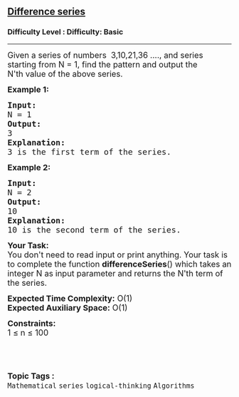 <h2><a href="https://www.geeksforgeeks.org/problems/difference-series4345/1?page=4&difficulty=School,Basic&status=unsolved,attempted&sortBy=submissions">Difference series</a></h2><h3>Difficulty Level : Difficulty: Basic</h3><hr><div class="problems_problem_content__Xm_eO"><p><span style="font-size:18px">Given a series of numbers&nbsp;&nbsp;3,10,21,36&nbsp;….,&nbsp;and series starting from N&nbsp;= 1, find the pattern and output the N'th&nbsp;value of the above series.</span></p>

<p><span style="font-size:18px"><strong>Example 1:</strong></span></p>

<pre><span style="font-size:18px"><strong>Input:</strong>
N = 1</span>
<span style="font-size:18px"><strong>Output:</strong>
3</span>
<span style="font-size:18px"><strong>Explanation:</strong>
3 is the first term of the series.</span></pre>

<p><strong><span style="font-size:18px">Example 2:</span></strong></p>

<pre><span style="font-size:18px"><strong>Input:</strong>
N = 2</span>
<span style="font-size:18px"><strong>Output:</strong>
10</span>
<span style="font-size:18px"><strong>Explanation:</strong>
10 is the second term of the series.</span></pre>

<p><span style="font-size:18px"><strong>Your Task:&nbsp;&nbsp;</strong><br>
You don't need to read input or print anything. Your task is to complete the function <strong>differenceSeries</strong>()&nbsp;which takes an integer N as input parameter and returns the N'th term of the series.</span></p>

<p><span style="font-size:18px"><strong>Expected Time Complexity:</strong> O(1)<br>
<strong>Expected Auxiliary Space:</strong> O(1)</span></p>

<p><span style="font-size:18px"><strong>Constraints:</strong><br>
1&nbsp;≤ n ≤ 100</span></p>

<p>&nbsp;</p>
</div><br><p><span style=font-size:18px><strong>Topic Tags : </strong><br><code>Mathematical</code>&nbsp;<code>series</code>&nbsp;<code>logical-thinking</code>&nbsp;<code>Algorithms</code>&nbsp;